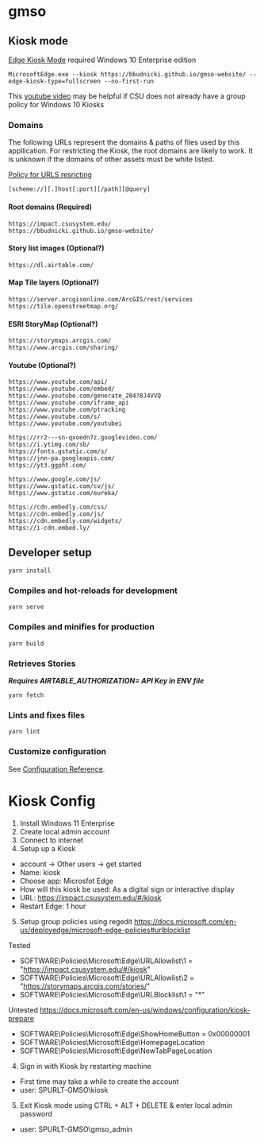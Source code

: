 # gmso
## Kiosk mode
[Edge Kiosk Mode](https://docs.microsoft.com/en-us/deployedge/microsoft-edge-configure-kiosk-mode) required Windows 10 Enterprise edition
```
MicrosoftEdge.exe --kiosk https://bbudnicki.github.io/gmso-website/ --edge-kiosk-type=fullscreen --no-first-run

```

This [youtube video](https://www.youtube.com/watch?v=blNSJxk9PtE) may be helpful if CSU does not already have a group policy for Windows 10 Kiosks

### Domains
The following URLs represent the domains & paths of files used by this appllication. For restricting the Kiosk, the root domains are likely to work. It is unknown if the domains of other assets must be white listed.

[Policy for URLS resricting](https://docs.microsoft.com/en-us/DeployEdge/edge-learnmmore-url-list-filter%20format)


```
[scheme://][.]host[:port][/path][@query]
```

#### Root domains (Required)
```
https://impact.csusystem.edu/
https://bbudnicki.github.io/gmso-website/
```

#### Story list images (Optional?)
```
https://dl.airtable.com/
```
#### Map Tile layers (Optional?)
```
https://server.arcgisonline.com/ArcGIS/rest/services
https://tile.openstreetmap.org/
```
#### ESRI StoryMap (Optional?)
```
https://storymaps.arcgis.com/
https://www.arcgis.com/sharing/
```
#### Youtube (Optional?)
```
https://www.youtube.com/api/
https://www.youtube.com/embed/
https://www.youtube.com/generate_204?8J4VVQ
https://www.youtube.com/iframe_api
https://www.youtube.com/ptracking
https://www.youtube.com/s/
https://www.youtube.com/youtubei

https://rr2---sn-qxoedn7z.googlevideo.com/
https://i.ytimg.com/sb/
https://fonts.gstatic.com/s/
https://jnn-pa.googleapis.com/
https://yt3.ggpht.com/

https://www.google.com/js/
https://www.gstatic.com/cv/js/
https://www.gstatic.com/eureka/

https://cdn.embedly.com/css/
https://cdn.embedly.com/js/
https://cdn.embedly.com/widgets/
https://i-cdn.embed.ly/

```

## Developer setup
```
yarn install
```

### Compiles and hot-reloads for development
```
yarn serve
```

### Compiles and minifies for production
```
yarn build
```

### Retrieves Stories
***Requires AIRTABLE_AUTHORIZATION= API Key in ENV file*** 
```
yarn fetch
```

### Lints and fixes files
```
yarn lint
```

### Customize configuration
See [Configuration Reference](https://cli.vuejs.org/config/).



# Kiosk Config

1. Install Windows 11 Enterprise
2. Create local admin account
3. Connect to internet
3. Setup up a Kiosk
- account -> Other users -> get started
- Name: kiosk
- Choose app: Microsfot Edge
- How will this kiosk be used: As a digital sign or interactive display
- URL: https://impact.csusystem.edu/#/kiosk
- Restart Edge: 1 hour
5. Setup group policies using regedit
https://docs.microsoft.com/en-us/deployedge/microsoft-edge-policies#urlblocklist

Tested
- SOFTWARE\Policies\Microsoft\Edge\URLAllowlist\1 = "https://impact.csusystem.edu/#/kiosk"
- SOFTWARE\Policies\Microsoft\Edge\URLAllowlist\2 = "https://storymaps.arcgis.com/stories/"
- SOFTWARE\Policies\Microsoft\Edge\URLBlocklist\1 = "*"

Untested
https://docs.microsoft.com/en-us/windows/configuration/kiosk-prepare
- SOFTWARE\Policies\Microsoft\Edge\ShowHomeButton = 0x00000001
- SOFTWARE\Policies\Microsoft\Edge\HomepageLocation
- SOFTWARE\Policies\Microsoft\Edge\NewTabPageLocation

4. Sign in with Kiosk by restarting machine
- First time may take a while to create the account
- user: SPURLT-GMSO\kiosk
5. Exit Kiosk mode using CTRL + ALT + DELETE & enter local admin password
- user: SPURLT-GMSO\gmso_admin
